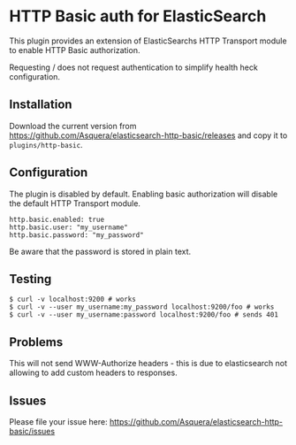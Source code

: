 # HTTP Basic auth for ElasticSearch

This plugin provides an extension of ElasticSearchs HTTP Transport module to enable HTTP Basic authorization.

Requesting / does not request authentication to simplify health heck configuration.

## Installation

Download the current version from https://github.com/Asquera/elasticsearch-http-basic/releases and copy it to `plugins/http-basic`.
    
## Configuration

The plugin is disabled by default. Enabling basic authorization will disable the default HTTP Transport module.

```
http.basic.enabled: true
http.basic.user: "my_username"
http.basic.password: "my_password"
```

Be aware that the password is stored in plain text.

## Testing

```
$ curl -v localhost:9200 # works
$ curl -v --user my_username:my_password localhost:9200/foo # works
$ curl -v --user my_username:password localhost:9200/foo # sends 401
```

## Problems

This will not send WWW-Authorize headers - this is due to elasticsearch not allowing to add custom headers to responses.

## Issues

Please file your issue here: https://github.com/Asquera/elasticsearch-http-basic/issues
